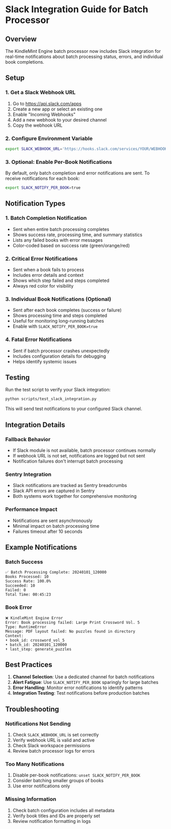 # Slack Integration Guide for Batch Processor

## Overview

The KindleMint Engine batch processor now includes Slack integration for real-time notifications about batch processing status, errors, and individual book completions.

## Setup

### 1. Get a Slack Webhook URL

1. Go to https://api.slack.com/apps
2. Create a new app or select an existing one
3. Enable "Incoming Webhooks"
4. Add a new webhook to your desired channel
5. Copy the webhook URL

### 2. Configure Environment Variable

```bash
export SLACK_WEBHOOK_URL='https://hooks.slack.com/services/YOUR/WEBHOOK/URL'
```

### 3. Optional: Enable Per-Book Notifications

By default, only batch completion and error notifications are sent. To receive notifications for each book:

```bash
export SLACK_NOTIFY_PER_BOOK=true
```

## Notification Types

### 1. Batch Completion Notification
- Sent when entire batch processing completes
- Shows success rate, processing time, and summary statistics
- Lists any failed books with error messages
- Color-coded based on success rate (green/orange/red)

### 2. Critical Error Notifications
- Sent when a book fails to process
- Includes error details and context
- Shows which step failed and steps completed
- Always red color for visibility

### 3. Individual Book Notifications (Optional)
- Sent after each book completes (success or failure)
- Shows processing time and steps completed
- Useful for monitoring long-running batches
- Enable with `SLACK_NOTIFY_PER_BOOK=true`

### 4. Fatal Error Notifications
- Sent if batch processor crashes unexpectedly
- Includes configuration details for debugging
- Helps identify systemic issues

## Testing

Run the test script to verify your Slack integration:

```bash
python scripts/test_slack_integration.py
```

This will send test notifications to your configured Slack channel.

## Integration Details

### Fallback Behavior
- If Slack module is not available, batch processor continues normally
- If webhook URL is not set, notifications are logged but not sent
- Notification failures don't interrupt batch processing

### Sentry Integration
- Slack notifications are tracked as Sentry breadcrumbs
- Slack API errors are captured in Sentry
- Both systems work together for comprehensive monitoring

### Performance Impact
- Notifications are sent asynchronously
- Minimal impact on batch processing time
- Failures timeout after 10 seconds

## Example Notifications

### Batch Success
```
✅ Batch Processing Complete: 20240101_120000
Books Processed: 10
Success Rate: 100.0%
Succeeded: 10
Failed: 0
Total Time: 00:45:23
```

### Book Error
```
❌ KindleMint Engine Error
Error: Book processing failed: Large Print Crossword Vol. 5
Type: RuntimeError
Message: PDF layout failed: No puzzles found in directory
Context:
• book_id: crossword_vol_5
• batch_id: 20240101_120000
• last_step: generate_puzzles
```

## Best Practices

1. **Channel Selection**: Use a dedicated channel for batch notifications
2. **Alert Fatigue**: Use `SLACK_NOTIFY_PER_BOOK` sparingly for large batches
3. **Error Handling**: Monitor error notifications to identify patterns
4. **Integration Testing**: Test notifications before production batches

## Troubleshooting

### Notifications Not Sending
1. Check `SLACK_WEBHOOK_URL` is set correctly
2. Verify webhook URL is valid and active
3. Check Slack workspace permissions
4. Review batch processor logs for errors

### Too Many Notifications
1. Disable per-book notifications: `unset SLACK_NOTIFY_PER_BOOK`
2. Consider batching smaller groups of books
3. Use error notifications only

### Missing Information
1. Check batch configuration includes all metadata
2. Verify book titles and IDs are properly set
3. Review notification formatting in logs
